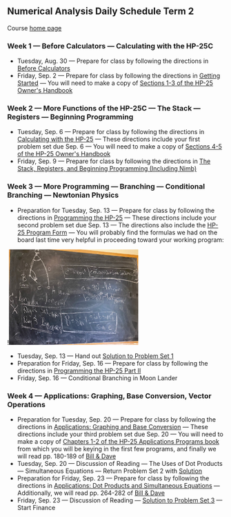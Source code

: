 ## Numerical Analysis Daily Schedule Term 2

Course [home page](./)

### Week 1 &mdash; Before Calculators &mdash; Calculating with the HP-25C

* Tuesday, Aug. 30 &mdash; Prepare for class by following the directions in [Before Calculators](./tex/na_day01.pdf)
* Friday, Sep. 2 &mdash; Prepare for class by following the directions in [Getting Started](./tex/na_day02.pdf) &mdash; You will need to make a copy of [Sections 1-3 of the HP-25 Owner's Handbook](./resources/HP25-OwnersHandbook-Sections1-3.pdf)

### Week 2 &mdash; More Functions of the HP-25C &mdash; The Stack &mdash; Registers &mdash; Beginning Programming

* Tuesday, Sep. 6 &mdash; Prepare for class by following the directions in [Calculating with the HP-25](./tex/na_day03.pdf) &mdash; These directions include your first problem set due Sep. 6 &mdash; You will need to make a copy of [Sections 4-5 of the HP-25 Owner's Handbook](./resources/HP25-OwnersHandbook-Sections4-5.pdf)
* Friday, Sep. 9 &mdash; Prepare for class by following the directions in [The Stack, Registers, and Beginning Programming (Including Nimb)](./tex/na_day04.pdf)

### Week 3 &mdash; More Programming &mdash; Branching &mdash; Conditional Branching &mdash; Newtonian Physics

* Preparation for Tuesday, Sep. 13 &mdash; Prepare for class by following the directions in [Programming the HP-25](./tex/na_day05.pdf) &mdash; These directions include your second problem set due Sep. 13 &mdash; The directions also include the [HP-25 Program Form](./resources/HP-25ProgramForm.pdf) &mdash; You will probably find the formulas we had on the board last time very helpful in proceeding toward your working program:

!<img src="./resources/Mecca.jpeg" width="300">

* Tuesday, Sep. 13 &mdash; Hand out [Solution to Problem Set 1](./assignments/PS01-Solution.pdf)
* Preparation for Friday, Sep. 16 &mdash; Prepare for class by following the directions in [Programming the HP-25 Part II](./tex/na_day06.pdf)
* Friday, Sep. 16 &mdash; Conditional Branching in Moon Lander

### Week 4 &mdash; Applications: Graphing, Base Conversion, Vector Operations

* Preparation for Tuesday, Sep. 20 &mdash; Prepare for class by following the directions in [Applications: Graphing and Base Conversion](./tex/na_day07.pdf) &mdash; These directions include your third problem set due Sep. 20 &mdash; You will need to make a copy of [Chapters 1-2 of the HP-25 Applications Programs book](./resources/HP25-ApplicationsPrograms-Chapters1-2.pdf) from which you will be keying in the first few programs, and finally we will read pp. 180-189 of [Bill &amp; Dave](./resources/BillAndDaveExcerptPages180-189.pdf)
* Tuesday, Sep. 20 &mdash; Discussion of Reading &mdash; The Uses of Dot Products &mdash; Simultaneous Equations &mdash; Return Problem Set 2 with [Solution](./assignments/PS02-Solution.pdf)
* Preparation for Friday, Sep. 23 &mdash; Prepare for class by following the directions in [Applications: Dot Products and Simultaneous Equations](./tex/na_day08.pdf) &mdash; Additionally, we will read pp. 264-282 of [Bill &amp; Dave](./resources/BillAndDaveExcerptPages264-282.pdf)
* Friday, Sep. 23 &mdash; Discussion of Reading &mdash; [Solution to Problem Set 3](./assignments/PS03-Solution.pdf) &mdash; Start Finance
